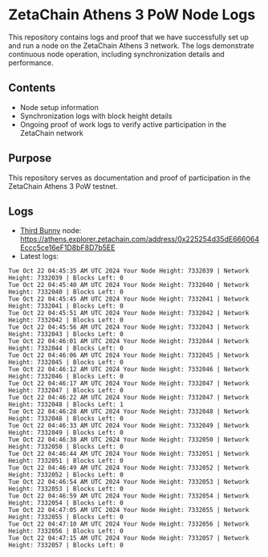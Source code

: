 # ZetaChain Athens 3 PoW Node Logs
This repository contains logs and proof that we have successfully set up and run a node on the ZetaChain Athens 3 network. The logs demonstrate continuous node operation, including synchronization details and performance.

## Contents
- Node setup information
- Synchronization logs with block height details
- Ongoing proof of work logs to verify active participation in the ZetaChain network

## Purpose
This repository serves as documentation and proof of participation in the ZetaChain Athens 3 PoW testnet.

## Logs

- [Third Bunny](https://thirdbunny.xyz/) node: https://athens.explorer.zetachain.com/address/0x225254d35dE666064Eccc5ce16eF1D8bF8D7b5EE
- Latest logs:
```
Tue Oct 22 04:45:35 AM UTC 2024 Your Node Height: 7332039 | Network Height: 7332039 | Blocks Left: 0
Tue Oct 22 04:45:40 AM UTC 2024 Your Node Height: 7332040 | Network Height: 7332040 | Blocks Left: 0
Tue Oct 22 04:45:45 AM UTC 2024 Your Node Height: 7332041 | Network Height: 7332041 | Blocks Left: 0
Tue Oct 22 04:45:51 AM UTC 2024 Your Node Height: 7332042 | Network Height: 7332042 | Blocks Left: 0
Tue Oct 22 04:45:56 AM UTC 2024 Your Node Height: 7332043 | Network Height: 7332043 | Blocks Left: 0
Tue Oct 22 04:46:01 AM UTC 2024 Your Node Height: 7332044 | Network Height: 7332044 | Blocks Left: 0
Tue Oct 22 04:46:06 AM UTC 2024 Your Node Height: 7332045 | Network Height: 7332045 | Blocks Left: 0
Tue Oct 22 04:46:12 AM UTC 2024 Your Node Height: 7332046 | Network Height: 7332046 | Blocks Left: 0
Tue Oct 22 04:46:17 AM UTC 2024 Your Node Height: 7332047 | Network Height: 7332047 | Blocks Left: 0
Tue Oct 22 04:46:22 AM UTC 2024 Your Node Height: 7332047 | Network Height: 7332048 | Blocks Left: 1
Tue Oct 22 04:46:28 AM UTC 2024 Your Node Height: 7332048 | Network Height: 7332048 | Blocks Left: 0
Tue Oct 22 04:46:33 AM UTC 2024 Your Node Height: 7332049 | Network Height: 7332049 | Blocks Left: 0
Tue Oct 22 04:46:38 AM UTC 2024 Your Node Height: 7332050 | Network Height: 7332050 | Blocks Left: 0
Tue Oct 22 04:46:44 AM UTC 2024 Your Node Height: 7332051 | Network Height: 7332051 | Blocks Left: 0
Tue Oct 22 04:46:49 AM UTC 2024 Your Node Height: 7332052 | Network Height: 7332052 | Blocks Left: 0
Tue Oct 22 04:46:54 AM UTC 2024 Your Node Height: 7332053 | Network Height: 7332053 | Blocks Left: 0
Tue Oct 22 04:46:59 AM UTC 2024 Your Node Height: 7332054 | Network Height: 7332054 | Blocks Left: 0
Tue Oct 22 04:47:05 AM UTC 2024 Your Node Height: 7332055 | Network Height: 7332055 | Blocks Left: 0
Tue Oct 22 04:47:10 AM UTC 2024 Your Node Height: 7332056 | Network Height: 7332056 | Blocks Left: 0
Tue Oct 22 04:47:15 AM UTC 2024 Your Node Height: 7332057 | Network Height: 7332057 | Blocks Left: 0
```
